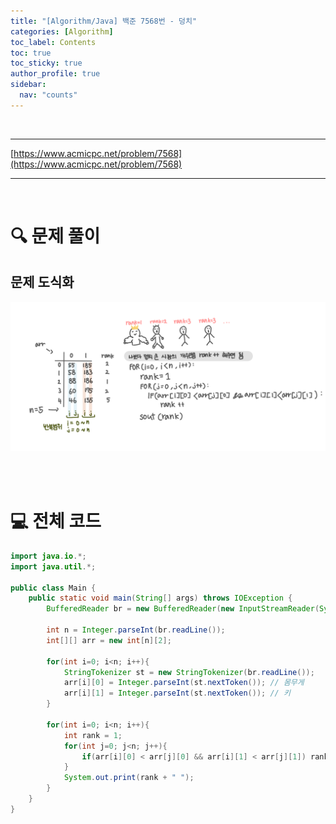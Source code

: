 ```yaml
---
title: "[Algorithm/Java] 백준 7568번 - 덩치"
categories: [Algorithm]
toc_label: Contents
toc: true
toc_sticky: true
author_profile: true
sidebar:
  nav: "counts"
---
```


<br>

---

[https://www.acmicpc.net/problem/7568](https://www.acmicpc.net/problem/7568)

---

<br>

# 🔍 문제 풀이

## 문제 도식화

![assets/images/2025/7568.png](../../../assets/images/2025/7568.png)

<br><br>

# 💻 전체 코드

```java
import java.io.*;
import java.util.*;

public class Main {
    public static void main(String[] args) throws IOException {
        BufferedReader br = new BufferedReader(new InputStreamReader(System.in));

        int n = Integer.parseInt(br.readLine());
        int[][] arr = new int[n][2];

        for(int i=0; i<n; i++){
            StringTokenizer st = new StringTokenizer(br.readLine());
            arr[i][0] = Integer.parseInt(st.nextToken()); // 몸무게
            arr[i][1] = Integer.parseInt(st.nextToken()); // 키
        }

        for(int i=0; i<n; i++){
            int rank = 1;
            for(int j=0; j<n; j++){
                if(arr[i][0] < arr[j][0] && arr[i][1] < arr[j][1]) rank ++;
            }
            System.out.print(rank + " ");
        }
    }
}
```

<br>
